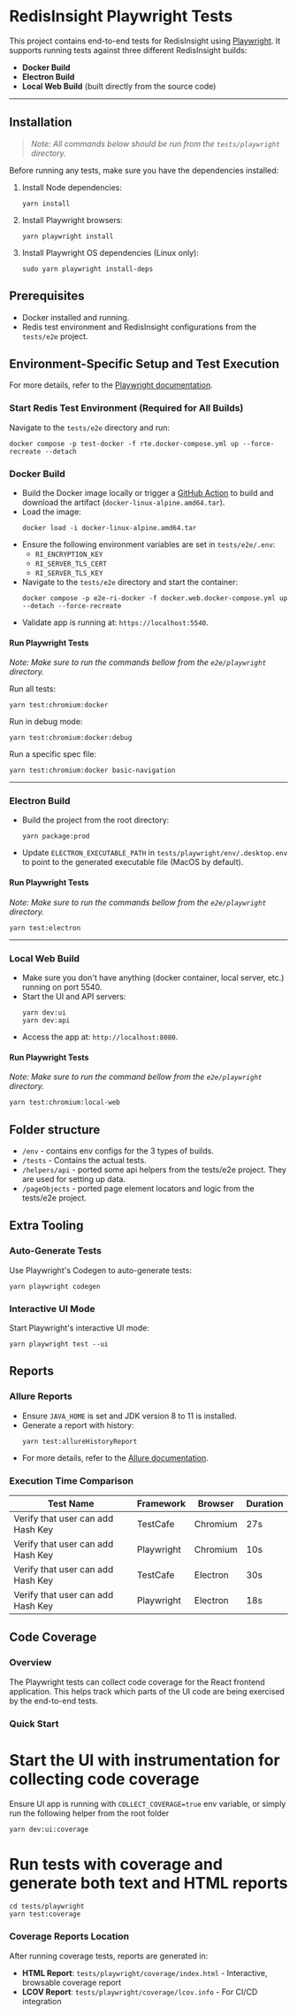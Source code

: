 # RedisInsight Playwright Tests

This project contains end-to-end tests for RedisInsight using [Playwright](https://playwright.dev/). It supports running tests against three different RedisInsight builds:

- **Docker Build**
- **Electron Build**
- **Local Web Build** (built directly from the source code)

---

## Installation

> _Note: All commands below should be run from the `tests/playwright` directory._

Before running any tests, make sure you have the dependencies installed:

1. Install Node dependencies:

   ```shell
   yarn install
   ```

2. Install Playwright browsers:

   ```shell
   yarn playwright install
   ```

3. Install Playwright OS dependencies (Linux only):

   ```shell
   sudo yarn playwright install-deps
   ```

## Prerequisites

- Docker installed and running.
- Redis test environment and RedisInsight configurations from the `tests/e2e` project.

## Environment-Specific Setup and Test Execution

For more details, refer to the [Playwright documentation](https://playwright.dev/docs/running-tests).

### Start Redis Test Environment (Required for All Builds)

Navigate to the `tests/e2e` directory and run:

```shell
docker compose -p test-docker -f rte.docker-compose.yml up --force-recreate --detach
```

### Docker Build

- Build the Docker image locally or trigger a [GitHub Action](https://github.com/RedisInsight/RedisInsight/actions/workflows/manual-build.yml) to build and download the artifact (`docker-linux-alpine.amd64.tar`).
- Load the image:
  ```shell
  docker load -i docker-linux-alpine.amd64.tar
  ```
- Ensure the following environment variables are set in `tests/e2e/.env`:
  - `RI_ENCRYPTION_KEY`
  - `RI_SERVER_TLS_CERT`
  - `RI_SERVER_TLS_KEY`
- Navigate to the `tests/e2e` directory and start the container:
  ```shell
  docker compose -p e2e-ri-docker -f docker.web.docker-compose.yml up --detach --force-recreate
  ```
- Validate app is running at: `https://localhost:5540`.

#### Run Playwright Tests

_Note: Make sure to run the commands bellow from the `e2e/playwright` directory._

Run all tests:

```shell
yarn test:chromium:docker
```

Run in debug mode:

```shell
yarn test:chromium:docker:debug
```

Run a specific spec file:

```shell
yarn test:chromium:docker basic-navigation
```

---

### Electron Build

- Build the project from the root directory:
  ```shell
  yarn package:prod
  ```
- Update `ELECTRON_EXECUTABLE_PATH` in `tests/playwright/env/.desktop.env` to point to the generated executable file (MacOS by default).

#### Run Playwright Tests

_Note: Make sure to run the commands bellow from the `e2e/playwright` directory._

```shell
yarn test:electron
```

---

### Local Web Build

- Make sure you don't have anything (docker container, local server, etc.) running on port 5540.
- Start the UI and API servers:
  ```shell
  yarn dev:ui
  yarn dev:api
  ```
- Access the app at: `http://localhost:8080`.

#### Run Playwright Tests

_Note: Make sure to run the command bellow from the `e2e/playwright` directory._

```shell
yarn test:chromium:local-web
```

## Folder structure

- `/env` - contains env configs for the 3 types of builds.
- `/tests` - Contains the actual tests.
- `/helpers/api` - ported some api helpers from the tests/e2e project. They are used for setting up data.
- `/pageObjects` - ported page element locators and logic from the tests/e2e project.

## Extra Tooling

### Auto-Generate Tests

Use Playwright's Codegen to auto-generate tests:

```shell
yarn playwright codegen
```

### Interactive UI Mode

Start Playwright's interactive UI mode:

```shell
yarn playwright test --ui
```

## Reports

### Allure Reports

- Ensure `JAVA_HOME` is set and JDK version 8 to 11 is installed.
- Generate a report with history:
  ```shell
  yarn test:allureHistoryReport
  ```
- For more details, refer to the [Allure documentation](https://allurereport.org/docs/playwright-reference/).

### Execution Time Comparison

| Test Name                         | Framework  | Browser  | Duration |
| --------------------------------- | ---------- | -------- | -------- |
| Verify that user can add Hash Key | TestCafe   | Chromium | 27s      |
| Verify that user can add Hash Key | Playwright | Chromium | 10s      |
| Verify that user can add Hash Key | TestCafe   | Electron | 30s      |
| Verify that user can add Hash Key | Playwright | Electron | 18s      |

## Code Coverage

### Overview

The Playwright tests can collect code coverage for the React frontend application. This helps track which parts of the UI code are being exercised by the end-to-end tests.

### Quick Start

# Start the UI with instrumentation for collecting code coverage

Ensure UI app is running with `COLLECT_COVERAGE=true` env variable, or simply run the following helper from the root folder

```shell
yarn dev:ui:coverage
```

# Run tests with coverage and generate both text and HTML reports

```shell
cd tests/playwright
yarn test:coverage
```

### Coverage Reports Location

After running coverage tests, reports are generated in:

- **HTML Report**: `tests/playwright/coverage/index.html` - Interactive, browsable coverage report
- **LCOV Report**: `tests/playwright/coverage/lcov.info` - For CI/CD integration
